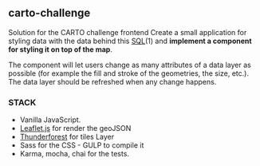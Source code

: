 ## carto-challenge
Solution for the CARTO challenge frontend
Create a small application for styling data with the data behind this [SQL](https://xavijam.carto.com/api/v2/sql?q=SELECT%20*%20FROM%20ne_10m_populated_places_simple&format=GeoJSON)(1) and **implement a component for styling it on top of the map**.

The component will let users change as many attributes of a data layer as possible (for example the fill and stroke of the geometries, the size, etc.). The data layer should be refreshed when any change happens.

### STACK
- Vanilla JavaScript.
- [Leaflet.js](http://leafletjs.com/) for render the geoJSON
- [Thunderforest](https://www.thunderforest.com/) for tiles Layer
- Sass for the CSS - GULP to compile it
- Karma, mocha, chai for the tests.
